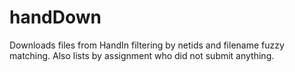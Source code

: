 # handDown
Downloads files from HandIn filtering by netids and filename fuzzy matching. Also lists by assignment who did not submit anything.
